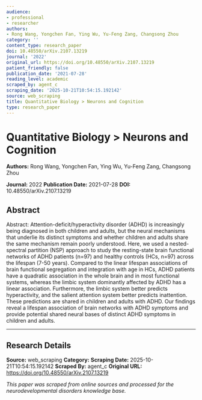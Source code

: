 ```yaml
---
audience:
- professional
- researcher
authors:
- Rong Wang, Yongchen Fan, Ying Wu, Yu-Feng Zang, Changsong Zhou
category: ''
content_type: research_paper
doi: 10.48550/arXiv.2107.13219
journal: '2022'
original_url: https://doi.org/10.48550/arXiv.2107.13219
patient_friendly: false
publication_date: '2021-07-28'
reading_level: academic
scraped_by: agent_c
scraping_date: '2025-10-21T10:54:15.192142'
source: web_scraping
title: Quantitative Biology > Neurons and Cognition
type: research_paper
---
```

# Quantitative Biology > Neurons and Cognition

**Authors:** Rong Wang, Yongchen Fan, Ying Wu, Yu-Feng Zang, Changsong Zhou

**Journal:** 2022
**Publication Date:** 2021-07-28
**DOI:** 10.48550/arXiv.2107.13219

## Abstract

Abstract:
Attention-deficit/hyperactivity disorder (ADHD) is increasingly being diagnosed in both children and adults, but the neural mechanisms that underlie its distinct symptoms and whether children and adults share the same mechanism remain poorly understood. Here, we used a nested-spectral partition (NSP) approach to study the resting-state brain functional networks of ADHD patients (n=97) and healthy controls (HCs, n=97) across the lifespan (7-50 years). Compared to the linear lifespan associations of brain functional segregation and integration with age in HCs, ADHD patients have a quadratic association in the whole brain and in most functional systems, whereas the limbic system dominantly affected by ADHD has a linear association. Furthermore, the limbic system better predicts hyperactivity, and the salient attention system better predicts inattention. These predictions are shared in children and adults with ADHD. Our findings reveal a lifespan association of brain networks with ADHD symptoms and provide potential shared neural bases of distinct ADHD symptoms in children and adults.

---

## Research Details

**Source:** web_scraping
**Category:** 
**Scraping Date:** 2025-10-21T10:54:15.192142
**Scraped By:** agent_c
**Original URL:** https://doi.org/10.48550/arXiv.2107.13219

*This paper was scraped from online sources and processed for the neurodevelopmental disorders knowledge base.*